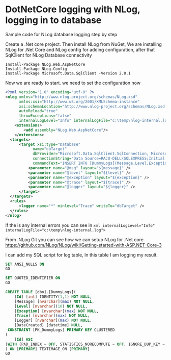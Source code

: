 # DotNetCore logging with NLog, logging in to database 
Sample code for NLog database logging step by step

Create a .Net core project. Then install NLog from NuGet, We are installing NLog for .Net Core and NLog config for adding configuration, after that SqlClient for NLog Database connectivity

```
Install-Package NLog.Web.AspNetCore
Install-Package NLog.Config
Install-Package Microsoft.Data.SqlClient -Version 2.0.1
```
Now we are ready to start. we need to set the configuration now

```xml
<?xml version="1.0" encoding="utf-8" ?>
<nlog xmlns="http://www.nlog-project.org/schemas/NLog.xsd"
      xmlns:xsi="http://www.w3.org/2001/XMLSchema-instance"
      xsi:schemaLocation="http://www.nlog-project.org/schemas/NLog.xsd NLog.xsd"
      autoReload="true"
      throwExceptions="false"
      internalLogLevel="Info" internalLogFile="c:\temp\nlog-internal.log">
	<extensions>
		<add assembly="NLog.Web.AspNetCore"/>
	</extensions>
  <targets>
	  <target xsi:type="Database"
            name="dbTarget"
			dbProvider="Microsoft.Data.SqlClient.SqlConnection, Microsoft.Data.SqlClient"
            connectionString="Data Source=RAJU-DELL\SQLEXPRESS;Initial Catalog=DummyTable;Trusted_Connection=True;MultipleActiveResultSets=true;"
            commandText="INSERT INTO [DummyLogs](Message,Level,Exception,Trace,Logger,DateCreated) VALUES (@msg,@level,@exception,@trace,@logger,GETDATE())">
		  <parameter name="@msg" layout="${message}" />
		  <parameter name="@level" layout="${level}" />
		  <parameter name="@exception" layout="${exception}" />
		  <parameter name="@trace" layout="${trace}" />
		  <parameter name="@logger" layout="${logger}" />
	  </target>
  </targets>
  <rules>
	  <logger name="*" minlevel="Trace" writeTo="dbTarget" />
  </rules>
</nlog>
```

If the is any internal errors you can see in ```xml internalLogLevel="Info" internalLogFile="c:\temp\nlog-internal.log">```

From .NLog Git you can see how we can setup NLog for .Net core
https://github.com/NLog/NLog/wiki/Getting-started-with-ASP.NET-Core-3

I can add my SQL script for log table, In this table I am logging my result.
```SQL
SET ANSI_NULLS ON
GO

SET QUOTED_IDENTIFIER ON
GO

CREATE TABLE [dbo].[DummyLogs](
	[Id] [int] IDENTITY(1,1) NOT NULL,
	[Message] [nvarchar](max) NOT NULL,
	[Level] [nvarchar](10) NOT NULL,
	[Exception] [nvarchar](max) NOT NULL,
	[Trace] [nvarchar](max) NOT NULL,
	[Logger] [nvarchar](max) NOT NULL,
	[DateCreated] [datetime] NULL,
 CONSTRAINT [PK_DummyLogs] PRIMARY KEY CLUSTERED 
(
	[Id] ASC
)WITH (PAD_INDEX = OFF, STATISTICS_NORECOMPUTE = OFF, IGNORE_DUP_KEY = OFF, ALLOW_ROW_LOCKS = ON, ALLOW_PAGE_LOCKS = ON, OPTIMIZE_FOR_SEQUENTIAL_KEY = OFF) ON [PRIMARY]
) ON [PRIMARY] TEXTIMAGE_ON [PRIMARY]
GO
```



